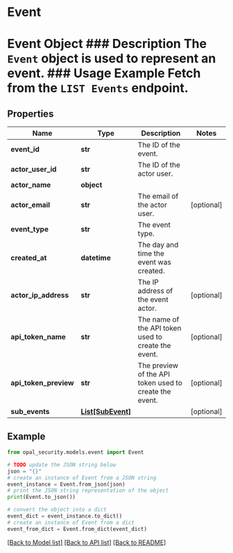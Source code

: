 # Event

# Event Object ### Description The `Event` object is used to represent an event.  ### Usage Example Fetch from the `LIST Events` endpoint.

## Properties

Name | Type | Description | Notes
------------ | ------------- | ------------- | -------------
**event_id** | **str** | The ID of the event. | 
**actor_user_id** | **str** | The ID of the actor user. | 
**actor_name** | **object** |  | 
**actor_email** | **str** | The email of the actor user. | [optional] 
**event_type** | **str** | The event type. | 
**created_at** | **datetime** | The day and time the event was created. | 
**actor_ip_address** | **str** | The IP address of the event actor. | [optional] 
**api_token_name** | **str** | The name of the API token used to create the event. | [optional] 
**api_token_preview** | **str** | The preview of the API token used to create the event. | [optional] 
**sub_events** | [**List[SubEvent]**](SubEvent.md) |  | [optional] 

## Example

```python
from opal_security.models.event import Event

# TODO update the JSON string below
json = "{}"
# create an instance of Event from a JSON string
event_instance = Event.from_json(json)
# print the JSON string representation of the object
print(Event.to_json())

# convert the object into a dict
event_dict = event_instance.to_dict()
# create an instance of Event from a dict
event_from_dict = Event.from_dict(event_dict)
```
[[Back to Model list]](../README.md#documentation-for-models) [[Back to API list]](../README.md#documentation-for-api-endpoints) [[Back to README]](../README.md)


